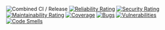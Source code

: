 ![Combined CI / Release](https://github.com/mu88/ShopAndEat/actions/workflows/CI_CD.yml/badge.svg)
[![Reliability Rating](https://sonarcloud.io/api/project_badges/measure?project=mu88_ShopAndEat&metric=reliability_rating)](https://sonarcloud.io/summary/new_code?id=mu88_ShopAndEat)
[![Security Rating](https://sonarcloud.io/api/project_badges/measure?project=mu88_ShopAndEat&metric=security_rating)](https://sonarcloud.io/summary/new_code?id=mu88_ShopAndEat)
[![Maintainability Rating](https://sonarcloud.io/api/project_badges/measure?project=mu88_ShopAndEat&metric=sqale_rating)](https://sonarcloud.io/summary/new_code?id=mu88_ShopAndEat)
[![Coverage](https://sonarcloud.io/api/project_badges/measure?project=mu88_ShopAndEat&metric=coverage)](https://sonarcloud.io/summary/new_code?id=mu88_ShopAndEat)
[![Bugs](https://sonarcloud.io/api/project_badges/measure?project=mu88_ShopAndEat&metric=bugs)](https://sonarcloud.io/summary/new_code?id=mu88_ShopAndEat)
[![Vulnerabilities](https://sonarcloud.io/api/project_badges/measure?project=mu88_ShopAndEat&metric=vulnerabilities)](https://sonarcloud.io/summary/new_code?id=mu88_ShopAndEat)
[![Code Smells](https://sonarcloud.io/api/project_badges/measure?project=mu88_ShopAndEat&metric=code_smells)](https://sonarcloud.io/summary/new_code?id=mu88_ShopAndEat)